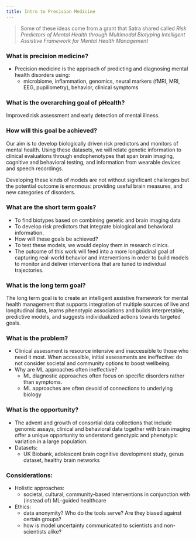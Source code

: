 ```yaml
---
title: Intro to Precision Medicine
---
```


> Some of these ideas come from a grant that Satra shared called *Risk Predictors of Mental Health through Multimodal Biotyping Intelligent Assistive Framework for Mental Health Management*

### What is precision medicine?
* Precision medicine is the approach of predicting and diagnosing mental health disorders using: 
    * microbiome, inflammation, genomics, neural markers (fMRI, MRI, EEG, pupillometry), behavior, clinical symptoms

### What is the overarching goal of pHealth? 
Improved risk assessment and early detection of mental illness. 

### How will this goal be achieved? 
Our aim is to develop biologically driven risk predictors and monitors of mental health. Using these datasets, we will relate genetic information to clinical evaluations through endophenotypes that span brain imaging, cognitive and behavioral testing, and information from wearable devices and speech recordings.

Developing these kinds of models are not without significant challenges but the potential outcome is enormous: providing useful brain measures, and new categories of disorders. 

### What are the short term goals? 
* To find biotypes based on combining genetic and brain imaging data
* To develop risk predictors that integrate biological and behavioral information.
* How will these goals be achieved?
* To test these models, we would deploy them in research clinics. 
* The outcome of this work will feed into a more longitudinal goal of capturing real-world behavior and interventions in order to build models to monitor and deliver interventions that are tuned to individual trajectories.

### What is the long term goal? 
The long term goal is to create an intelligent assistive framework for mental health management that supports integration of multiple sources of live and longitudinal data, learns phenotypic associations and builds interpretable, predictive models, and suggests individualized actions towards targeted goals.

### What is the problem? 
* Clinical assessment is resource intensive and inaccessible to those who need it most. When accessible, initial assessments are ineffective: do not consider societal and community options to boost wellbeing. 
* Why are ML approaches often ineffective?
    * ML diagnostic approaches often focus on specific disorders rather than symptoms. 
    * ML approaches are often devoid of connections to underlying biology

### What is the opportunity?
* The advent and growth of consortial data collections that include genomic assays, clinical and behavioral data together with brain imaging offer a unique opportunity to understand genotypic and phenotypic variation in a large population.
* Datasets: 
    * UK Biobank, adolescent brain cognitive development study, genus dataset, healthy brain networks

### Considerations:
* Holistic approaches: 
    * societal, cultural, community-based interventions in conjunction with (instead of) ML-guided healthcare
* Ethics: 
    * data anonymity? Who do the tools serve? Are they biased against certain groups? 
    * how is model uncertainty communicated to scientists and non-scientists alike?

